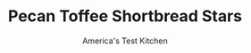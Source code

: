---
layout: ../../layouts/MarkdownPostLayout.astro
title: Pecan Toffee Shortbread Stars
author: America's Test Kitchen
pubDate: 2023-03-15
description: "For an extra touch, dip your cookie cutters in red or green sugar so the edges look picture-perfect."
image_url: https://res.cloudinary.com/hksqkdlah/image/upload/ar_1:1,c_fill,dpr_2.0,f_auto,fl_lossy.progressive.strip_profile,g_faces:auto,q_auto:low,w_344/6337_sfs-dj08-cvr-4c-pecanshortbreadstars-0003-279780
tags: ["Desserts or Baked Goods","Cookies","Holiday","Contest Recipes"]
calories: 4066
protein: 1
carbohydrates: 16
fats: 
fiber: 
ingredients: ["1 1/2 cups (7½ ounces), all-purpose flour","1/4 cup (1 ounce), cornstarch","1/4 teaspoon, salt","12 tablespoons, unsalted butter (1 1/2 sticks), softened","1/4 cup (1¾ ounces), granulated sugar","1/4 cup packed (1¾ ounces), light brown sugar","2 teaspoons, vanilla extract","1/2 cup, mini semisweet chocolate chips","1 cup, finely chopped pecans","1/2 cup, Heath Toffee Bits (without chocolate)",", Confectioners' sugar for serving"]
serves: 24
time: "1½ hours, plus 1 hour chilling and 20 minutes cooling"
instructions: ["Whisk flour, cornstarch, and salt in bowl; set aside. With electric mixer on medium-high speed, beat butter, sugars, and vanilla until smooth, about 1 minute. Reduce speed to low; add flour mixture, chocolate, pecans, and toffee; mix until dough forms, about 1 minute. Gather dough, wrap in plastic, and refrigerate until firm, at least 1 hour or up to 3 days.","Adjust oven racks to upper-middle and lower-middle positions and heat oven to 350 degrees. Line 2 baking sheets with parchment paper. On lightly floured work surface, roll half of dough into 11-inch circle, about 1/4 inch thick. Using 3-inch star-shaped cookie cutter, cut out cookies, gathering and rerolling dough as necessary. Place cookies 1 inch apart on prepared baking sheets and bake until edges are golden brown, 12 to 14 minutes, switching and rotating sheets halfway through baking. Let cool 10 minutes on baking sheets, then transfer to wire rack and cool completely. Repeat with remaining dough. (Cookies can be stored in airtight container at room temperature for up to 1 week.)"]
nutrition: ["45 mg Potassium","28 mg Phosphorus","9 mg Calcium","11 mg Magnesium","31 mg Sodium","11 g Fat","3 g Monounsaturated","1 g Polyunsaturated","19 mg Cholesterol","5 g Saturated","13 µg Folic acid","4 µg Folate (food)","8 g Sugars","2 g Water","16 g Carbs","27 µg Folate equivalent (total)","1 g Protein","60 µg Vitamin A","169 kcal Energy","7 g Sugars, added","4066 calories"]
notes: ""
---